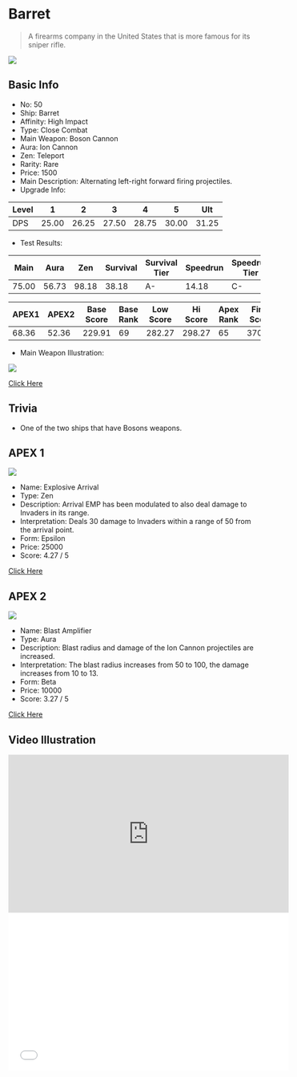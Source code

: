 # Barret

> A firearms company in the United States that is more famous for its sniper rifle.

<img src="/ships/ship_50.png" style={{zoom:1}}/>

## Basic Info

- No: 50
- Ship: Barret
- Affinity: High Impact
- Type: Close Combat
- Main Weapon: Boson Cannon
- Aura: Ion Cannon
- Zen: Teleport
- Rarity: Rare
- Price: 1500
- Main Description: Alternating left-right forward firing projectiles.
- Upgrade Info: 

| Level | 1 | 2 | 3 | 4 | 5 | Ult |
|--|--|--|--|--|--|--|
| DPS | 25.00 | 26.25 | 27.50 | 28.75 | 30.00 | 31.25 |

- Test Results: 

| Main | Aura | Zen | Survival | Survival Tier | Speedrun | Speedrun Tier | Fun | Fun Tier |
|--|--|--|--|--|--|--|--|--|
| 75.00 | 56.73 | 98.18 | 38.18 | A- | 14.18 | C- | 20.18 | C- |

| APEX1 | APEX2 | Base Score | Base Rank | Low Score | Hi Score | Apex Rank | Final Score | FinalRank |
|--|--|--|--|--|--|--|--|--|
| 68.36 | 52.36 | 229.91 | 69 | 282.27 | 298.27 | 65 | 370.82 | 68 |

- Main Weapon Illustration:

<img src="/illustration/main_50.gif" style={{zoom:1}}/>

[Click Here](https://gamefaqs.gamespot.com/iphone/193681-phoenix-ii/faqs/76704/ship-details-part-5#barret)

## Trivia

- One of the two ships that have Bosons weapons.

## APEX 1

<img src="/ships/ship_50_apex_1.png" style={{zoom:1}}/>

- Name: Explosive Arrival
- Type: Zen
- Description: Arrival EMP has been modulated to also deal damage to Invaders in its range.
- Interpretation: Deals 30 damage to Invaders within a range of 50 from the arrival point.
- Form: Epsilon
- Price: 25000
- Score: 4.27 / 5

[Click Here](https://gamefaqs.gamespot.com/iphone/193681-phoenix-ii/faqs/76704/ship-details-part-5#epsilon-teleport-explosive-arrival-c25000)

## APEX 2

<img src="/ships/ship_50_apex_2.png" style={{zoom:1}}/>

- Name: Blast Amplifier
- Type: Aura
- Description: Blast radius and damage of the Ion Cannon projectiles are increased.
- Interpretation: The blast radius increases from 50 to 100, the damage increases from 10 to 13.
- Form: Beta
- Price: 10000
- Score: 3.27 / 5

[Click Here](https://gamefaqs.gamespot.com/iphone/193681-phoenix-ii/faqs/76704/ship-details-part-5#beta-ic-blast-amplifier-c10000)

## Video Illustration

<iframe width="560" height="315" src="https://www.youtube.com/embed/I1HP7Bgk-Cc?si=O71amGcCcBHdj2ue" title="YouTube video player" frameborder="0" allow="accelerometer; autoplay; clipboard-write; encrypted-media; gyroscope; picture-in-picture; web-share" referrerpolicy="strict-origin-when-cross-origin" allowfullscreen></iframe>

<br/>

<iframe width="560" height="315" src="//player.bilibili.com/player.html?aid=532660122&bvid=BV1pu411E7Zx&cid=1247148940&p=1&autoplay=false" scrolling="no" border="0" frameborder="no" allow="accelerometer; autoplay; clipboard-write; encrypted-media; gyroscope; picture-in-picture; web-share" framespacing="0" allowfullscreen="true"> </iframe>
